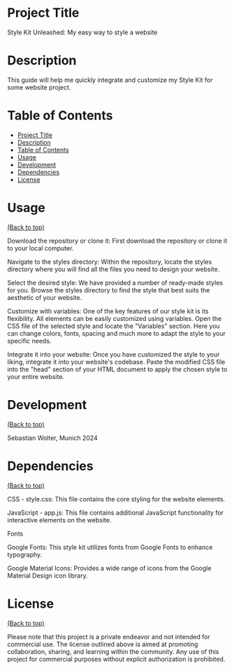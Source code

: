 # Project Title
Style Kit Unleashed: My easy way to style a website


# Description
This guide will help me quickly integrate and customize my Style Kit for some website project.

# Table of Contents

- [Project Title](#project-title)
- [Description](#description)
- [Table of Contents](#table-of-contents)
- [Usage](#usage)
- [Development](#development)
- [Dependencies](#dependencies)
- [License](#license)

# Usage
[(Back to top)](#table-of-contents)

Download the repository or clone it: First download the repository or clone it to your local computer.

Navigate to the styles directory: Within the repository, locate the styles directory where you will find all the files you need to design your website.

Select the desired style: We have provided a number of ready-made styles for you. Browse the styles directory to find the style that best suits the aesthetic of your website.

Customize with variables: One of the key features of our style kit is its flexibility. All elements can be easily customized using variables. Open the CSS file of the selected style and locate the "Variables" section. Here you can change colors, fonts, spacing and much more to adapt the style to your specific needs.

Integrate it into your website: Once you have customized the style to your liking, integrate it into your website's codebase. Paste the modified CSS file into the "head" section of your HTML document to apply the chosen style to your entire website.

# Development
[(Back to top)](#table-of-contents)

Sebastian Wolter, Munich 2024

# Dependencies
[(Back to top)](#table-of-contents)

CSS - style.css: This file contains the core styling for the website elements.

JavaScript - app.js: This file contains additional JavaScript functionality for interactive elements on the website.

Fonts

Google Fonts: This style kit utilizes fonts from Google Fonts to enhance typography.

Google Material Icons: Provides a wide range of icons from the Google Material Design icon library.

# License
[(Back to top)](#table-of-contents)

Please note that this project is a private endeavor and not intended for commercial use. The license outlined above is aimed at promoting collaboration, sharing, and learning within the community. Any use of this project for commercial purposes without explicit authorization is prohibited.